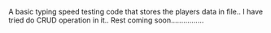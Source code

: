 A basic typing speed testing code that stores the players data in file..
I have tried  do CRUD operation in it..
Rest coming soon................